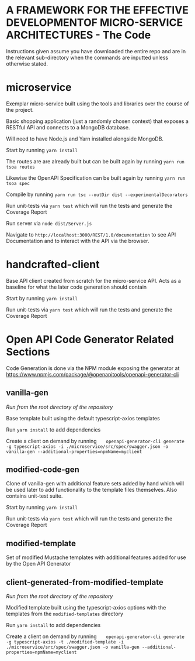 # A FRAMEWORK FOR THE EFFECTIVE DEVELOPMENTOF MICRO-SERVICE ARCHITECTURES - The Code

Instructions given assume you have downloaded the entire repo and are in the relevant sub-directory when the commands are inputted unless otherwise stated.

# microservice

Exemplar micro-service built using the tools and libraries over the course of the project.

Basic shopping application (just a randomly chosen context) that exposes a RESTful API and connects to a MongoDB database.

Will need to have Node.js and Yarn installed alongside MongoDB.

Start by running `yarn install`

The routes are are already built but can be built again by running `yarn run 
tsoa routes`

Likewise the OpenAPI Specification can be built again by running `yarn run tsoa spec`

Compile by running `yarn run tsc --outDir dist --experimentalDecorators`

Run unit-tests via `yarn test` which will run the tests and generate the Coverage Report

Run server via `node dist/Server.js`

Navigate to `http://localhost:3000/REST/1.0/documentation` to see API Documentation and to interact with the API via the browser.

# handcrafted-client

Base API client created from scratch for the micro-service API. Acts as a baseline for what the later code generation should contain

Start by running `yarn install`

Run unit-tests via `yarn test` which will run the tests and generate the Coverage Report


# Open API Code Generator  Related Sections

Code Generation is done via the NPM module exposing the generator at https://www.npmjs.com/package/@openapitools/openapi-generator-cli

## vanilla-gen

*Run from the root directory of the repository*

Base template built using the default typescript-axios templates

Run `yarn install` to add dependencies

Create a client on demand by running 
`   openapi-generator-cli generate 
    -g typescript-axios
    -i ./microservice/src/spec/swagger.json
    -o vanilla-gen
    --additional-properties=npmName=myclient`

## modified-code-gen

Clone of vanilla-gen with additional feature sets added by hand which will be used later to add functionality to the template files themselves. Also contains unit-test suite.

Start by running `yarn install`

Run unit-tests via `yarn test` which will run the tests and generate the Coverage Report

## modified-template

Set of modified Mustache templates with additional features added for use by the Open API Generator

## client-generated-from-modified-template

*Run from the root directory of the repository*

Modified template built using the typescript-axios options with the templates from the `modified-templates` directory

Run `yarn install` to add dependencies

Create a client on demand by running 
`   openapi-generator-cli generate 
    -g typescript-axios
    -t ./modified-template
    -i ./microservice/src/spec/swagger.json
    -o vanilla-gen
    --additional-properties=npmName=myclient`
